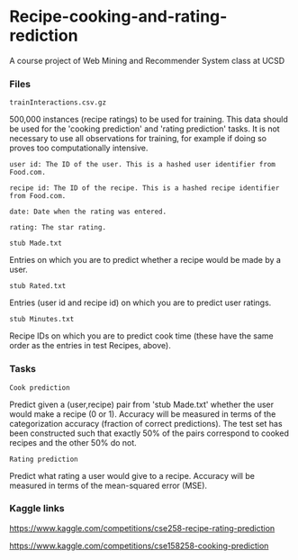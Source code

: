 # Recipe-cooking-and-rating-rediction
A course project of Web Mining and Recommender System class at UCSD

### Files
`trainInteractions.csv.gz` 

500,000 instances (recipe ratings) to be used for training. This data should be used for the 'cooking prediction' and 'rating prediction' tasks. It is not necessary to use all observations for training, for example if doing so proves too computationally intensive.

    user id: The ID of the user. This is a hashed user identifier from Food.com.
    
    recipe id: The ID of the recipe. This is a hashed recipe identifier from Food.com.
    
    date: Date when the rating was entered.
    
    rating: The star rating.

`stub Made.txt`

Entries on which you are to predict whether a recipe would be made by a user.

`stub Rated.txt`

Entries (user id and recipe id) on which you are to predict user ratings.

`stub Minutes.txt`

Recipe IDs on which you are to predict cook time (these have the same order as the entries in test Recipes, above).

### Tasks
`Cook prediction` 

Predict given a (user,recipe) pair from 'stub Made.txt' whether the user would make a recipe (0 or 1). Accuracy will be measured in terms of the categorization accuracy (fraction of correct predictions). The test set has been constructed such that exactly 50% of the pairs correspond to cooked recipes and the other 50% do not.

`Rating prediction`

Predict what rating a user would give to a recipe. Accuracy will be measured in terms of the mean-squared error (MSE).

### Kaggle links
https://www.kaggle.com/competitions/cse258-recipe-rating-prediction

https://www.kaggle.com/competitions/cse158258-cooking-prediction

